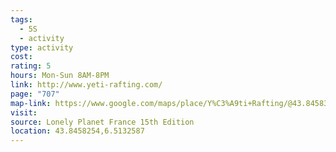 ```yaml
---
tags:
  - 5S
  - activity
type: activity
cost: 
rating: 5
hours: Mon-Sun 8AM-8PM
link: http://www.yeti-rafting.com/
page: "707"
map-link: https://www.google.com/maps/place/Y%C3%A9ti+Rafting/@43.8458328,6.5106501,17z/data=!3m1!4b1!4m6!3m5!1s0x12cc0c1637558cd3:0x31062d62a520bc65!8m2!3d43.845829!4d6.513225!16s%2Fg%2F11b77ssrrj?entry=ttu&g_ep=EgoyMDI0MTAyOS4wIKXMDSoASAFQAw%3D%3D
visit: 
source: Lonely Planet France 15th Edition
location: 43.8458254,6.5132587
---
```

